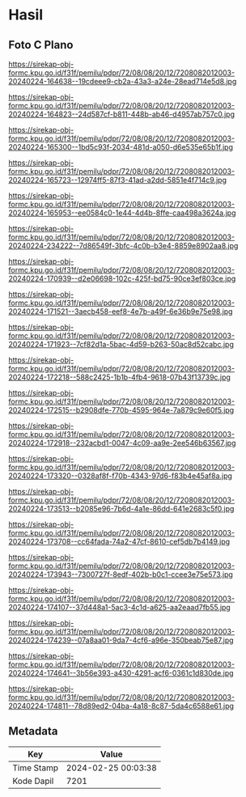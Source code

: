 # Hasil

## Foto C Plano

https://sirekap-obj-formc.kpu.go.id/f31f/pemilu/pdpr/72/08/08/20/12/7208082012003-20240224-164638--19cdeee9-cb2a-43a3-a24e-28ead714e5d8.jpg

https://sirekap-obj-formc.kpu.go.id/f31f/pemilu/pdpr/72/08/08/20/12/7208082012003-20240224-164823--24d587cf-b811-448b-ab46-d4957ab757c0.jpg

https://sirekap-obj-formc.kpu.go.id/f31f/pemilu/pdpr/72/08/08/20/12/7208082012003-20240224-165300--1bd5c93f-2034-481d-a050-d6e535e65b1f.jpg

https://sirekap-obj-formc.kpu.go.id/f31f/pemilu/pdpr/72/08/08/20/12/7208082012003-20240224-165723--12974ff5-87f3-41ad-a2dd-5851e4f714c9.jpg

https://sirekap-obj-formc.kpu.go.id/f31f/pemilu/pdpr/72/08/08/20/12/7208082012003-20240224-165953--ee0584c0-1e44-4d4b-8ffe-caa498a3624a.jpg

https://sirekap-obj-formc.kpu.go.id/f31f/pemilu/pdpr/72/08/08/20/12/7208082012003-20240224-234222--7d86549f-3bfc-4c0b-b3e4-8859e8902aa8.jpg

https://sirekap-obj-formc.kpu.go.id/f31f/pemilu/pdpr/72/08/08/20/12/7208082012003-20240224-170939--d2e06698-102c-425f-bd75-90ce3ef803ce.jpg

https://sirekap-obj-formc.kpu.go.id/f31f/pemilu/pdpr/72/08/08/20/12/7208082012003-20240224-171521--3aecb458-eef8-4e7b-a49f-6e36b9e75e98.jpg

https://sirekap-obj-formc.kpu.go.id/f31f/pemilu/pdpr/72/08/08/20/12/7208082012003-20240224-171923--7cf82d1a-5bac-4d59-b263-50ac8d52cabc.jpg

https://sirekap-obj-formc.kpu.go.id/f31f/pemilu/pdpr/72/08/08/20/12/7208082012003-20240224-172218--588c2425-1b1b-4fb4-9618-07b43f13739c.jpg

https://sirekap-obj-formc.kpu.go.id/f31f/pemilu/pdpr/72/08/08/20/12/7208082012003-20240224-172515--b2908dfe-770b-4595-964e-7a879c9e60f5.jpg

https://sirekap-obj-formc.kpu.go.id/f31f/pemilu/pdpr/72/08/08/20/12/7208082012003-20240224-172918--232acbd1-0047-4c09-aa9e-2ee546b63567.jpg

https://sirekap-obj-formc.kpu.go.id/f31f/pemilu/pdpr/72/08/08/20/12/7208082012003-20240224-173320--0328af8f-f70b-4343-97d6-f83b4e45af8a.jpg

https://sirekap-obj-formc.kpu.go.id/f31f/pemilu/pdpr/72/08/08/20/12/7208082012003-20240224-173513--b2085e96-7b6d-4a1e-86dd-641e2683c5f0.jpg

https://sirekap-obj-formc.kpu.go.id/f31f/pemilu/pdpr/72/08/08/20/12/7208082012003-20240224-173708--cc64fada-74a2-47cf-8610-cef5db7b4149.jpg

https://sirekap-obj-formc.kpu.go.id/f31f/pemilu/pdpr/72/08/08/20/12/7208082012003-20240224-173943--7300727f-8edf-402b-b0c1-ccee3e75e573.jpg

https://sirekap-obj-formc.kpu.go.id/f31f/pemilu/pdpr/72/08/08/20/12/7208082012003-20240224-174107--37d448a1-5ac3-4c1d-a625-aa2eaad7fb55.jpg

https://sirekap-obj-formc.kpu.go.id/f31f/pemilu/pdpr/72/08/08/20/12/7208082012003-20240224-174239--07a8aa01-9da7-4cf6-a96e-350beab75e87.jpg

https://sirekap-obj-formc.kpu.go.id/f31f/pemilu/pdpr/72/08/08/20/12/7208082012003-20240224-174641--3b56e393-a430-4291-acf6-0361c1d830de.jpg

https://sirekap-obj-formc.kpu.go.id/f31f/pemilu/pdpr/72/08/08/20/12/7208082012003-20240224-174811--78d89ed2-04ba-4a18-8c87-5da4c6588e61.jpg


## Metadata

| Key        | Value               |
| ---------- | ------------------- |
| Time Stamp | 2024-02-25 00:03:38 |
| Kode Dapil | 7201                |



